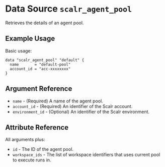 
# Data Source `scalr_agent_pool` 

Retrieves the details of an agent pool.

## Example Usage

Basic usage:

```hcl
data "scalr_agent_pool" "default" {
  name       = "default-pool"
  account_id = "acc-xxxxxxxx"
}
```

## Argument Reference

* `name` - (Required) A name of the agent pool.
* `account_id` - (Required) An identifier of the Scalr account.
* `environment_id` - (Optional) An identifier of the Scalr environment.

## Attribute Reference

All arguments plus:

* `id` - The ID of the agent pool.
* `workspace_ids` - The list of workspace identifiers that uses current pool to execute runs in.